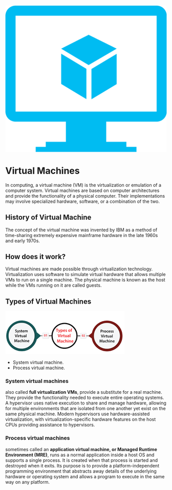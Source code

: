![Virtual Machine](images/VM.png "Virtual Machine")

# Virtual Machines

In computing, a virtual machine (VM) is the virtualization or emulation of a computer system. Virtual machines are based on computer architectures and provide the functionality of a physical computer. Their implementations may involve specialized hardware, software, or a combination of the two.

## History of Virtual Machine

The concept of the virtual machine was invented by IBM as a method of time-sharing extremely expensive mainframe hardware in the late 1960s and early 1970s.

## How does it work?

Virtual machines are made possible through virtualization technology. Virtualization uses software to simulate virtual hardware that allows multiple VMs to run on a single machine. The physical machine is known as the host while the VMs running on it are called guests.

## Types of Virtual Machines
![Types of virtual machines](images/typesVMs.png "Types of virtual machines")

* System virtual machine.
* Process virtual machine.
### System virtual machines 

also called **full virtualization VMs**, provide a substitute for a real machine. They provide the functionality needed to execute entire operating systems. A hypervisor uses native execution to share and manage hardware, allowing for multiple environments that are isolated from one another yet exist on the same physical machine. Modern hypervisors use hardware-assisted virtualization, with virtualization-specific hardware features on the host CPUs providing assistance to hypervisors.

### Process virtual machines

sometimes called an **application virtual machine, or Managed Runtime Environment (MRE)**, runs as a normal application inside a host OS and supports a single process. It is created when that process is started and destroyed when it exits. Its purpose is to provide a platform-independent programming environment that abstracts away details of the underlying hardware or operating system and allows a program to execute in the same way on any platform.